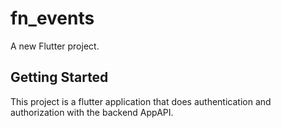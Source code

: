 # fn_events

A new Flutter project.

## Getting Started

This project is a flutter application that does authentication and authorization with the backend AppAPI.

